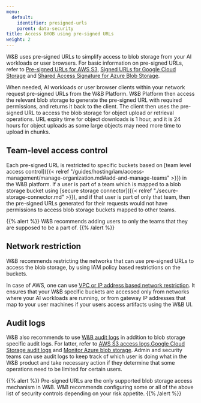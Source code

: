 ```yaml
---
menu:
  default:
    identifier: presigned-urls
    parent: data-security
title: Access BYOB using pre-signed URLs
weight: 2
---
```


W&B uses pre-signed URLs to simplify access to blob storage from your AI workloads or user browsers. For basic information on pre-signed URLs, refer to [Pre-signed URLs for AWS S3](https://docs.aws.amazon.com/AmazonS3/latest/userguide/using-presigned-url.html), [Signed URLs for Google Cloud Storage](https://cloud.google.com/storage/docs/access-control/signed-urls) and [Shared Access Signature for Azure Blob Storage](https://learn.microsoft.com/en-us/azure/storage/common/storage-sas-overview).

When needed, AI workloads or user browser clients within your network request pre-signed URLs from the W&B Platform. W&B Platform then access the relevant blob storage to generate the pre-signed URL with required permissions, and returns it back to the client. The client then uses the pre-signed URL to access the blob storage for object upload or retrieval operations. URL expiry time for object downloads is 1 hour, and it is 24 hours for object uploads as some large objects may need more time to upload in chunks.

## Team-level access control

Each pre-signed URL is restricted to specific buckets based on [team level access control]({{< relref "/guides/hosting/iam/access-management/manage-organization.md#add-and-manage-teams" >}}) in the W&B platform. If a user is part of a team which is mapped to a blob storage bucket using [secure storage connector]({{< relref "./secure-storage-connector.md" >}}), and if that user is part of only that team, then the pre-signed URLs generated for their requests would not have permissions to access blob storage buckets mapped to other teams. 

{{% alert %}}
W&B recommends adding users to only the teams that they are supposed to be a part of.
{{% /alert %}}

## Network restriction

W&B recommends restricting the networks that can use pre-signed URLs to access the blob storage, by using IAM policy based restrictions on the buckets. 

In case of AWS, one can use [VPC or IP address based network restriction](https://docs.aws.amazon.com/AmazonS3/latest/userguide/using-presigned-url.html#PresignedUrlUploadObject-LimitCapabilities). It ensures that your W&B specific buckets are accessed only from networks where your AI workloads are running, or from gateway IP addresses that map to your user machines if your users access artifacts using the W&B UI.

## Audit logs

W&B also recommends to use [W&B audit logs](../monitoring-usage/audit-logging.md) in addition to blob storage specific audit logs. For latter, refer to [AWS S3 access logs](https://docs.aws.amazon.com/AmazonS3/latest/userguide/ServerLogs.html),[Google Cloud Storage audit logs](https://cloud.google.com/storage/docs/audit-logging) and [Monitor Azure blob storage](https://learn.microsoft.com/en-us/azure/storage/blobs/monitor-blob-storage). Admin and security teams can use audit logs to keep track of which user is doing what in the W&B product and take necessary action if they determine that some operations need to be limited for certain users.

{{% alert %}}
Pre-signed URLs are the only supported blob storage access mechanism in W&B. W&B recommends configuring some or all of the above list of security controls depending on your risk appetite.
{{% /alert %}}